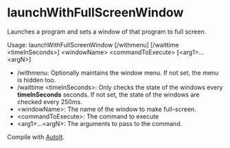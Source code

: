 # launchWithFullScreenWindow

Launches a program and sets a window of that program to full screen.

Usage: launchWithFullScreenWindow [/withmenu] [/waittime \<timeInSeconds>] \<windowName> \<commandToExecute> [\<arg1>...\<argN>]
  
* /withmenu: Optionally maintains the window menu. If not set, the menu is hidden too.
* /waittime \<timeInSeconds>: Only checks the state of the windows every **timeInSeconds** seconds. If not set, the state of the windows are checked every 250ms.
* \<windowName>: The name of the window to make full-screen.
* \<commandToExecute>: The command to execute
* \<arg1>...\<argN>: The arguments to pass to the command.
  
Compile with [AutoIt](https://www.autoitscript.com).
